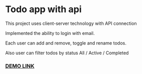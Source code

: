 # Todo app with api
This project uses client-server technology with API connection

Implemented the ability to login with email. 

Each user can add and remove, toggle and rename todos.

Also user can filter todos by status All / Active / Completed

### [DEMO LINK](https://halynarydasova.github.io/todo-app-with-api/)

